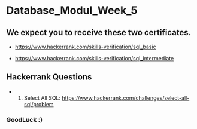 # Database_Modul_Week_5 

## We expect you to receive these two certificates.

- https://www.hackerrank.com/skills-verification/sql_basic

- https://www.hackerrank.com/skills-verification/sql_intermediate


## Hackerrank Questions

- 1. Select All SQL: https://www.hackerrank.com/challenges/select-all-sql/problem


### GoodLuck :)
